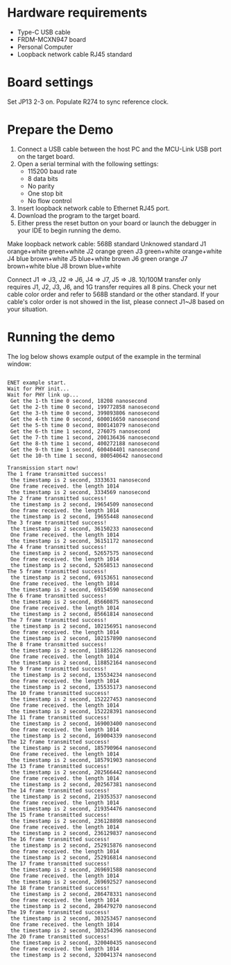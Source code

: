Hardware requirements
=====================
- Type-C USB cable
- FRDM-MCXN947 board
- Personal Computer
- Loopback network cable RJ45 standard

Board settings
============
Set JP13 2-3 on.
Populate R274 to sync reference clock.

Prepare the Demo
===============
1.  Connect a USB cable between the host PC and the MCU-Link USB port on the target board.
2.  Open a serial terminal with the following settings:
    - 115200 baud rate
    - 8 data bits
    - No parity
    - One stop bit
    - No flow control
3.  Insert loopback network cable to Ethernet RJ45 port.
4.  Download the program to the target board.
5.  Either press the reset button on your board or launch the debugger in your IDE to begin running the demo.

Make loopback network cable:
      568B standard 	 Unknowed standard
J1    orange+white       green+white
J2    orange             green
J3    green+white        orange+white
J4    blue               brown+white
J5    blue+white         brown
J6    green              orange
J7	  brown+white        blue
J8    brown              blue+white

Connect J1 => J3, J2 => J6, J4 => J7, J5 => J8. 10/100M transfer only requires J1, J2, J3, J6, and 1G transfer requires all 8 pins.
Check your net cable color order and refer to 568B standard or the other standard. If your cable's color order is not showed in the list,
please connect J1~J8 based on your situation.

Running the demo
================
The log below shows example output of the example in the terminal window:
~~~~~~~~~~~~~~~~~~~~~~~~~~~~~~~~~~~

ENET example start.
Wait for PHY init...
Wait for PHY link up...
 Get the 1-th time 0 second, 18208 nanosecond
 Get the 2-th time 0 second, 199772858 nanosecond
 Get the 3-th time 0 second, 399893806 nanosecond
 Get the 4-th time 0 second, 600016650 nanosecond
 Get the 5-th time 0 second, 800141079 nanosecond
 Get the 6-th time 1 second, 276075 nanosecond
 Get the 7-th time 1 second, 200136436 nanosecond
 Get the 8-th time 1 second, 400272188 nanosecond
 Get the 9-th time 1 second, 600404401 nanosecond
 Get the 10-th time 1 second, 800540642 nanosecond

Transmission start now!
The 1 frame transmitted success!
 the timestamp is 2 second, 3333631 nanosecond
 One frame received. the length 1014
 the timestamp is 2 second, 3334569 nanosecond
The 2 frame transmitted success!
 the timestamp is 2 second, 19654509 nanosecond
 One frame received. the length 1014
 the timestamp is 2 second, 19655448 nanosecond
The 3 frame transmitted success!
 the timestamp is 2 second, 36150233 nanosecond
 One frame received. the length 1014
 the timestamp is 2 second, 36151172 nanosecond
The 4 frame transmitted success!
 the timestamp is 2 second, 52657575 nanosecond
 One frame received. the length 1014
 the timestamp is 2 second, 52658513 nanosecond
The 5 frame transmitted success!
 the timestamp is 2 second, 69153651 nanosecond
 One frame received. the length 1014
 the timestamp is 2 second, 69154590 nanosecond
The 6 frame transmitted success!
 the timestamp is 2 second, 85660875 nanosecond
 One frame received. the length 1014
 the timestamp is 2 second, 85661814 nanosecond
The 7 frame transmitted success!
 the timestamp is 2 second, 102156951 nanosecond
 One frame received. the length 1014
 the timestamp is 2 second, 102157890 nanosecond
The 8 frame transmitted success!
 the timestamp is 2 second, 118851226 nanosecond
 One frame received. the length 1014
 the timestamp is 2 second, 118852164 nanosecond
The 9 frame transmitted success!
 the timestamp is 2 second, 135534234 nanosecond
 One frame received. the length 1014
 the timestamp is 2 second, 135535173 nanosecond
The 10 frame transmitted success!
 the timestamp is 2 second, 152227453 nanosecond
 One frame received. the length 1014
 the timestamp is 2 second, 152228391 nanosecond
The 11 frame transmitted success!
 the timestamp is 2 second, 169003400 nanosecond
 One frame received. the length 1014
 the timestamp is 2 second, 169004339 nanosecond
The 12 frame transmitted success!
 the timestamp is 2 second, 185790964 nanosecond
 One frame received. the length 1014
 the timestamp is 2 second, 185791903 nanosecond
The 13 frame transmitted success!
 the timestamp is 2 second, 202566442 nanosecond
 One frame received. the length 1014
 the timestamp is 2 second, 202567381 nanosecond
The 14 frame transmitted success!
 the timestamp is 2 second, 219353537 nanosecond
 One frame received. the length 1014
 the timestamp is 2 second, 219354476 nanosecond
The 15 frame transmitted success!
 the timestamp is 2 second, 236128898 nanosecond
 One frame received. the length 1014
 the timestamp is 2 second, 236129837 nanosecond
The 16 frame transmitted success!
 the timestamp is 2 second, 252915876 nanosecond
 One frame received. the length 1014
 the timestamp is 2 second, 252916814 nanosecond
The 17 frame transmitted success!
 the timestamp is 2 second, 269691588 nanosecond
 One frame received. the length 1014
 the timestamp is 2 second, 269692527 nanosecond
The 18 frame transmitted success!
 the timestamp is 2 second, 286478331 nanosecond
 One frame received. the length 1014
 the timestamp is 2 second, 286479270 nanosecond
The 19 frame transmitted success!
 the timestamp is 2 second, 303253457 nanosecond
 One frame received. the length 1014
 the timestamp is 2 second, 303254396 nanosecond
The 20 frame transmitted success!
 the timestamp is 2 second, 320040435 nanosecond
 One frame received. the length 1014
 the timestamp is 2 second, 320041374 nanosecond

~~~~~~~~~~~~~~~~~~~~~~~~~~~~~~~~~~~
